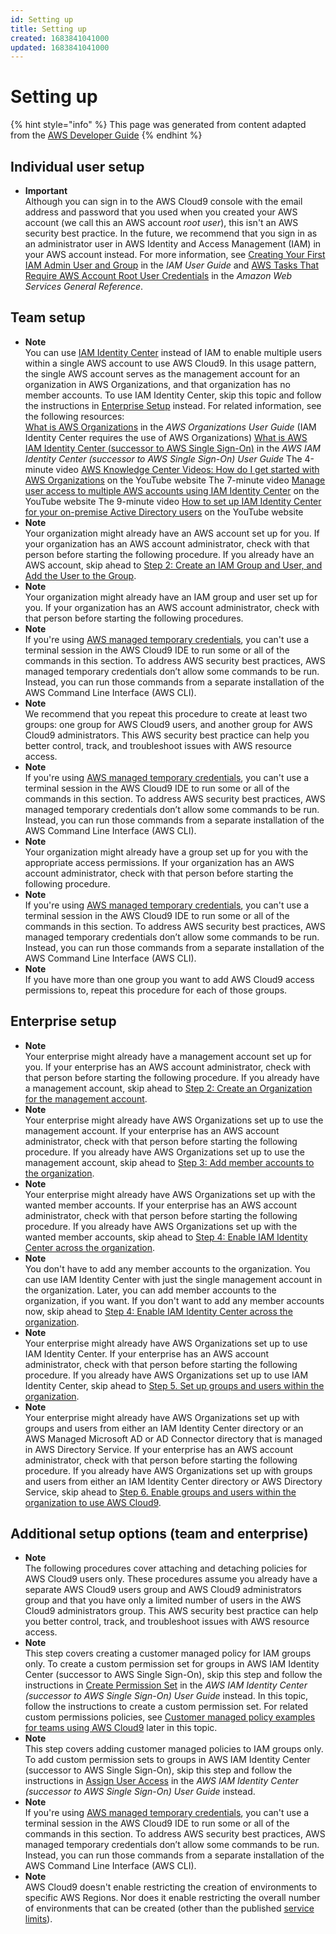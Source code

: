 ```yaml
---
id: Setting up
title: Setting up
created: 1683841041000
updated: 1683841041000
---
```

# Setting up

{% hint style="info" %}
This page was generated from content adapted from the [AWS Developer Guide](https://github.com/awsdocs/aws-cloud9-user-guide.git)
{% endhint %}

## Individual user setup

- **Important**  
Although you can sign in to the AWS Cloud9 console with the email address and password that you used when you created your AWS account \(we call this an AWS account *root user*\), this isn't an AWS security best practice\. In the future, we recommend that you sign in as an administrator user in AWS Identity and Access Management \(IAM\) in your AWS account instead\. For more information, see [Creating Your First IAM Admin User and Group](https://docs.aws.amazon.com/IAM/latest/UserGuide/getting-started_create-admin-group.html) in the *IAM User Guide* and [AWS Tasks That Require AWS Account Root User Credentials](https://docs.aws.amazon.com/general/latest/gr/aws_tasks-that-require-root.html) in the *Amazon Web Services General Reference*\.


## Team setup

- **Note**  
You can use [IAM Identity Center](https://aws.amazon.com/single-sign-on/) instead of IAM to enable multiple users within a single AWS account to use AWS Cloud9\. In this usage pattern, the single AWS account serves as the management account for an organization in AWS Organizations, and that organization has no member accounts\. To use IAM Identity Center, skip this topic and follow the instructions in [Enterprise Setup](setup-enterprise.md) instead\. For related information, see the following resources:  
 [What is AWS Organizations](https://docs.aws.amazon.com/organizations/latest/userguide/orgs_introduction.html) in the *AWS Organizations User Guide* \(IAM Identity Center requires the use of AWS Organizations\)
 [What is AWS IAM Identity Center \(successor to AWS Single Sign\-On\)](https://docs.aws.amazon.com/singlesignon/latest/userguide/what-is.html) in the *AWS IAM Identity Center \(successor to AWS Single Sign\-On\) User Guide* 
The 4\-minute video [AWS Knowledge Center Videos: How do I get started with AWS Organizations](https://www.youtube.com/watch?v=8VKMrkKXu2w) on the YouTube website
The 7\-minute video [Manage user access to multiple AWS accounts using IAM Identity Center](https://www.youtube.com/watch?v=bXrsUEI1V38) on the YouTube website
The 9\-minute video [How to set up IAM Identity Center for your on\-premise Active Directory users](https://www.youtube.com/watch?v=nuPjljOVZmU) on the YouTube website
- **Note**  
Your organization might already have an AWS account set up for you\. If your organization has an AWS account administrator, check with that person before starting the following procedure\. If you already have an AWS account, skip ahead to [Step 2: Create an IAM Group and User, and Add the User to the Group](#setup-create-iam-resources)\.
- **Note**  
Your organization might already have an IAM group and user set up for you\. If your organization has an AWS account administrator, check with that person before starting the following procedures\.
- **Note**  
If you're using [AWS managed temporary credentials](security-iam.md#auth-and-access-control-temporary-managed-credentials), you can't use a terminal session in the AWS Cloud9 IDE to run some or all of the commands in this section\. To address AWS security best practices, AWS managed temporary credentials don’t allow some commands to be run\. Instead, you can run those commands from a separate installation of the AWS Command Line Interface \(AWS CLI\)\.
- **Note**  
We recommend that you repeat this procedure to create at least two groups: one group for AWS Cloud9 users, and another group for AWS Cloud9 administrators\. This AWS security best practice can help you better control, track, and troubleshoot issues with AWS resource access\.
- **Note**  
If you're using [AWS managed temporary credentials](security-iam.md#auth-and-access-control-temporary-managed-credentials), you can't use a terminal session in the AWS Cloud9 IDE to run some or all of the commands in this section\. To address AWS security best practices, AWS managed temporary credentials don’t allow some commands to be run\. Instead, you can run those commands from a separate installation of the AWS Command Line Interface \(AWS CLI\)\.
- **Note**  
Your organization might already have a group set up for you with the appropriate access permissions\. If your organization has an AWS account administrator, check with that person before starting the following procedure\.
- **Note**  
If you're using [AWS managed temporary credentials](security-iam.md#auth-and-access-control-temporary-managed-credentials), you can't use a terminal session in the AWS Cloud9 IDE to run some or all of the commands in this section\. To address AWS security best practices, AWS managed temporary credentials don’t allow some commands to be run\. Instead, you can run those commands from a separate installation of the AWS Command Line Interface \(AWS CLI\)\.
- **Note**  
If you have more than one group you want to add AWS Cloud9 access permissions to, repeat this procedure for each of those groups\.


## Enterprise setup

- **Note**  
Your enterprise might already have a management account set up for you\. If your enterprise has an AWS account administrator, check with that person before starting the following procedure\. If you already have a management account, skip ahead to [Step 2: Create an Organization for the management account](#setup-enterprise-create-organization)\.
- **Note**  
Your enterprise might already have AWS Organizations set up to use the management account\. If your enterprise has an AWS account administrator, check with that person before starting the following procedure\. If you already have AWS Organizations set up to use the management account, skip ahead to [Step 3: Add member accounts to the organization](#setup-enterprise-add-to-organization)\.
- **Note**  
Your enterprise might already have AWS Organizations set up with the wanted member accounts\. If your enterprise has an AWS account administrator, check with that person before starting the following procedure\. If you already have AWS Organizations set up with the wanted member accounts, skip ahead to [Step 4: Enable IAM Identity Center across the organization](#setup-enterprise-set-up-sso)\.
- **Note**  
You don't have to add any member accounts to the organization\. You can use IAM Identity Center with just the single management account in the organization\. Later, you can add member accounts to the organization, if you want\. If you don't want to add any member accounts now, skip ahead to [Step 4: Enable IAM Identity Center across the organization](#setup-enterprise-set-up-sso)\.
- **Note**  
Your enterprise might already have AWS Organizations set up to use IAM Identity Center\. If your enterprise has an AWS account administrator, check with that person before starting the following procedure\. If you already have AWS Organizations set up to use IAM Identity Center, skip ahead to [Step 5\. Set up groups and users within the organization](#setup-enterprise-set-up-groups-users)\.
- **Note**  
Your enterprise might already have AWS Organizations set up with groups and users from either an IAM Identity Center directory or an AWS Managed Microsoft AD or AD Connector directory that is managed in AWS Directory Service\. If your enterprise has an AWS account administrator, check with that person before starting the following procedure\. If you already have AWS Organizations set up with groups and users from either an IAM Identity Center directory or AWS Directory Service, skip ahead to [Step 6\. Enable groups and users within the organization to use AWS Cloud9](#setup-enterprise-groups-users-access)\.


## Additional setup options (team and enterprise)

- **Note**  
The following procedures cover attaching and detaching policies for AWS Cloud9 users only\. These procedures assume you already have a separate AWS Cloud9 users group and AWS Cloud9 administrators group and that you have only a limited number of users in the AWS Cloud9 administrators group\. This AWS security best practice can help you better control, track, and troubleshoot issues with AWS resource access\.
- **Note**  
This step covers creating a customer managed policy for IAM groups only\. To create a custom permission set for groups in AWS IAM Identity Center \(successor to AWS Single Sign\-On\), skip this step and follow the instructions in [Create Permission Set](https://docs.aws.amazon.com/singlesignon/latest/userguide/permissionsets.html#howtocreatepermissionset) in the *AWS IAM Identity Center \(successor to AWS Single Sign\-On\) User Guide* instead\. In this topic, follow the instructions to create a custom permission set\. For related custom permissions policies, see [Customer managed policy examples for teams using AWS Cloud9](#setup-teams-policy-examples) later in this topic\.
- **Note**  
This step covers adding customer managed policies to IAM groups only\. To add custom permission sets to groups in AWS IAM Identity Center \(successor to AWS Single Sign\-On\), skip this step and follow the instructions in [Assign User Access](https://docs.aws.amazon.com/singlesignon/latest/userguide/useraccess.html#assignusers) in the *AWS IAM Identity Center \(successor to AWS Single Sign\-On\) User Guide* instead\.
- **Note**  
If you're using [AWS managed temporary credentials](security-iam.md#auth-and-access-control-temporary-managed-credentials), you can't use a terminal session in the AWS Cloud9 IDE to run some or all of the commands in this section\. To address AWS security best practices, AWS managed temporary credentials don’t allow some commands to be run\. Instead, you can run those commands from a separate installation of the AWS Command Line Interface \(AWS CLI\)\.
- **Note**  
AWS Cloud9 doesn't enable restricting the creation of environments to specific AWS Regions\. Nor does it enable restricting the overall number of environments that can be created \(other than the published [service limits](limits.md)\)\.


